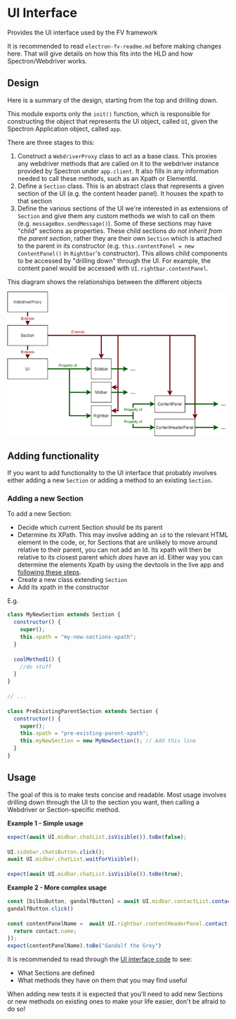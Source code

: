 # UI Interface

Provides the UI interface used by the FV framework

It is recommended to read `electron-fv-readme.md` before making changes here. That will give details on how this fits into the HLD and how Spectron/Webdriver works.

## Design

Here is a summary of the design, starting from the top and drilling down.

This module exports only the `init()` function, which is responsible for constructing the object that represents the UI object, called `UI`, given the Spectron Application object, called `app`.

There are three stages to this:

1. Construct a `WebdriverProxy` class to act as a base class. This proxies any webdriver methods that are called on it to the webdriver instance provided by Spectron under `app.client`. It also fills in any information needed to call these methods, such as an Xpath or ElementId.
2. Define a `Section` class. This is an abstract class that represents a given section of the UI (e.g. the content header panel). It houses the xpath to that section
3. Define the various sections of the UI we're interested in as extensions of `Section` and give them any custom methods we wish to call on them (e.g. `messageBox.sendMessage()`). Some of these sections may have "child" sections as properties. These child sections _do not inherit from the parent section_, rather they are their own `Section` which is attached to the parent in its constructor (e.g. `this.contentPanel = new ContentPanel()` in `Rightbar`'s constructor). This allows child components to be accessed by "drilling down" through the UI. For example, the content panel would be accessed with `UI.rightbar.contentPanel`.

This diagram shows the relationships between the different objects

![HLD](ui-interface-readme.drawio.png)

## Adding functionality

If you want to add functionality to the UI interface that probably involves either adding a new `Section` or adding a method to an existing `Section`.

### Adding a new Section

To add a new Section:

- Decide which current Section should be its parent
- Determine its XPath. This may involve adding an `id` to the relevant HTML element in the code, or, for Sections that are unlikely to move around relative to their parent, you can not add an Id. Its xpath will then be relative to its closest parent which _does_ have an id. Either way you can determine the elements Xpath by using the devtools in the live app and [following these steps](https://dev.to/tonetheman/xpath-locators-with-chrome-devtools-4fb5).
- Create a new class extending `Section`
- Add its xpath in the constructor

E.g.

```js
class MyNewSection extends Section {
  constructor() {
    super();
    this.xpath = "my-new-sections-xpath";
  }

  coolMethod1() {
    //do stuff
  }
}

// ...

class PreExistingParentSection extends Section {
  constructor() {
    super();
    this.xpath = "pre-existing-parent-xpath";
    this.myNewSection = new MyNewSection(); // Add this line
  }
}
```

## Usage

The goal of this is to make tests concise and readable. Most usage involves drilling down through the UI to the section you want, then calling a Webdriver or Section-specific method.

**Example 1 - Simple usage**

```JavaScript
expect(await UI.midbar.chatList.isVisible()).toBe(false);

UI.sidebar.chatsButton.click();
await UI.midbar.chatList.waitForVisible();

expect(await UI.midbar.chatList.isVisible()).toBe(true);
```

**Example 2 - More complex usage**

```JavaScript
const [bilboButton, gandalfButton] = await UI.midbar.contactList.contacts();
gandalfButton.click()

const contentPanelName =  await UI.rightbar.contentHeaderPanel.contact().then((contact) => {
  return contact.name;
});
expect(contentPanelName).toBe("Gandalf the Grey")
```

It is recommended to read through the [UI interface code](./ui-interface.js) to see:

- What Sections are defined
- What methods they have on them that you may find useful

When adding new tests it is expected that you'll need to add new Sections or new methods on existing ones to make your life easier, don't be afraid to do so!
